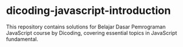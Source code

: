# dicoding-javascript-introduction

This repository contains solutions for Belajar Dasar Pemrograman JavaScript course by Dicoding, covering essential topics in JavaScript fundamental. 